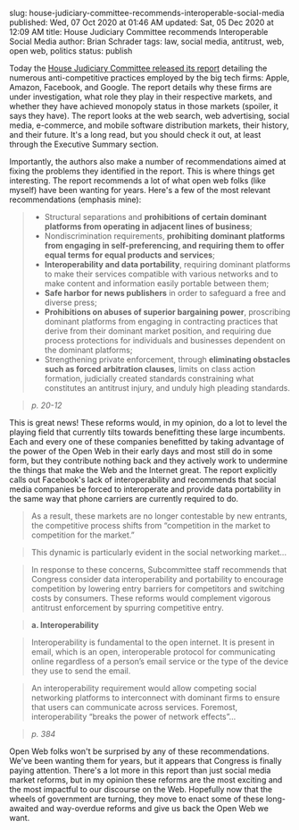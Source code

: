 slug: house-judiciary-committee-recommends-interoperable-social-media
published: Wed, 07 Oct 2020 at 01:46 AM
updated: Sat, 05 Dec 2020 at 12:09 AM
title: House Judiciary Committee recommends Interoperable Social Media
author: Brian Schrader
tags: law, social media, antitrust, web, open web, politics
status: publish

Today the [House Judiciary Committee released its report][1] detailing the numerous anti-competitive practices employed by the big tech firms: Apple, Amazon, Facebook, and Google. The report details why these firms are under investigation, what role they play in their respective markets, and whether they have achieved monopoly status in those markets (spoiler, it says they have). The report looks at the web search, web advertising, social media, e-commerce, and mobile software distribution markets, their history, and their future. It's a long read, but you should check it out, at least through the Executive Summary section.

Importantly, the authors also make a number of recommendations aimed at fixing the problems they identified in the report. This is where things get interesting. The report recommends a lot of what open web folks (like myself) have been wanting for years. Here's a few of the most relevant recommendations (emphasis mine):

> - Structural separations and **prohibitions of certain dominant platforms from operating in adjacent lines of business**;
> - Nondiscrimination requirements, **prohibiting dominant platforms from engaging in self-preferencing, and requiring them to offer equal terms for equal products and services**;
> - **Interoperability and data portability**, requiring dominant platforms to make their services compatible with various networks and to make content and information easily portable between them;
> - **Safe harbor for news publishers** in order to safeguard a free and diverse press;
> - **Prohibitions on abuses of superior bargaining power**, proscribing dominant platforms from engaging in contracting practices that derive from their dominant market position, and requiring due process protections for individuals and businesses dependent on the dominant platforms;
> - Strengthening private enforcement, through **eliminating obstacles such as forced arbitration clauses**, limits on class action formation, judicially created standards constraining what constitutes an antitrust injury, and unduly high pleading standards.

> *p. 20-12*

This is great news! These reforms would, in my opinion, do a lot to level the playing field that currently tilts towards benefitting these large incumbents. Each and every one of these companies benefitted by taking advantage of the power of the Open Web in their early days and most still do in some form, but they contribute nothing back and they actively work to undermine the things that make the Web and the Internet great. The report explicitly calls out Facebook's lack of interoperability and recommends that social media companies be forced to interoperate and provide data portability in the same way that phone carriers are currently required to do.

> As a result, these markets are no longer contestable by new entrants, the competitive process shifts from “competition in the market to competition for the market.”

> This dynamic is particularly evident in the social networking market...

> In response to these concerns, Subcommittee staff recommends that Congress consider data interoperability and portability to encourage competition by lowering entry barriers for competitors and switching costs by consumers. These reforms would complement vigorous antitrust enforcement by spurring competitive entry.

> **a. Interoperability**

> Interoperability is fundamental to the open internet. It is present in email, which is an open, interoperable protocol for communicating online regardless of a person’s email service or the type of the device they use to send the email.

> An interoperability requirement would allow competing social networking platforms to interconnect with dominant firms to ensure that users can communicate across services. Foremost, interoperability “breaks the power of network effects”...

> *p. 384*

Open Web folks won't be surprised by any of these recommendations. We've been wanting them for years, but it appears that Congress is finally paying attention. There's a lot more in this report than just social media market reforms, but in my opinion these reforms are the most exciting and the most impactful to our discourse on the Web. Hopefully now that the wheels of government are turning, they move to enact some of these long-awaited and way-overdue reforms and give us back the Open Web we want.


[1]: /images/blog/investigation_of_competition_in_digital_markets_majority_staff_report_and_recommendations.pdf
